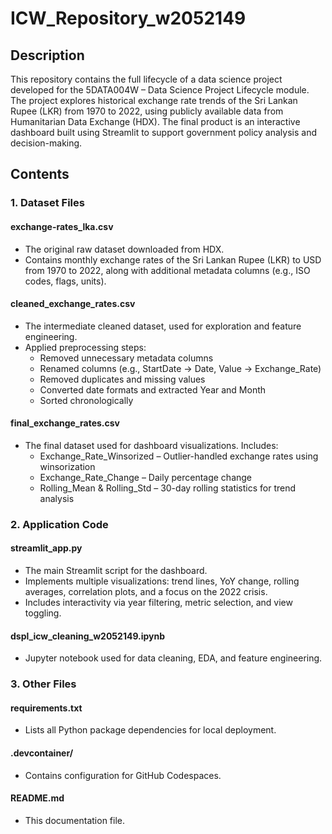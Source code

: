 # ICW_Repository_w2052149

## **Description**
This repository contains the full lifecycle of a data science project developed for the 5DATA004W – Data Science Project Lifecycle module. The project explores historical exchange rate trends of the Sri Lankan Rupee (LKR) from 1970 to 2022, using publicly available data from Humanitarian Data Exchange (HDX). The final product is an interactive dashboard built using Streamlit to support government policy analysis and decision-making.

## **Contents**

### 1. Dataset Files

#### **exchange-rates_lka.csv**
- The original raw dataset downloaded from HDX.
- Contains monthly exchange rates of the Sri Lankan Rupee (LKR) to USD from 1970 to 2022, along with additional metadata columns (e.g., ISO codes, flags, units).

#### **cleaned_exchange_rates.csv**
- The intermediate cleaned dataset, used for exploration and feature engineering.
- Applied preprocessing steps:
  - Removed unnecessary metadata columns
  - Renamed columns (e.g., StartDate → Date, Value → Exchange_Rate)
  - Removed duplicates and missing values
  - Converted date formats and extracted Year and Month
  - Sorted chronologically

#### **final_exchange_rates.csv**
- The final dataset used for dashboard visualizations. Includes:
  - Exchange_Rate_Winsorized – Outlier-handled exchange rates using winsorization
  - Exchange_Rate_Change – Daily percentage change
  - Rolling_Mean & Rolling_Std – 30-day rolling statistics for trend analysis

### 2. Application Code

#### **streamlit_app.py**
- The main Streamlit script for the dashboard.
- Implements multiple visualizations: trend lines, YoY change, rolling averages, correlation plots, and a focus on the 2022 crisis.
- Includes interactivity via year filtering, metric selection, and view toggling.

#### **dspl_icw_cleaning_w2052149.ipynb**
- Jupyter notebook used for data cleaning, EDA, and feature engineering.

### 3. Other Files
#### **requirements.txt**
- Lists all Python package dependencies for local deployment.

#### **.devcontainer/**
- Contains configuration for GitHub Codespaces.
  
#### **README.md**
- This documentation file.

